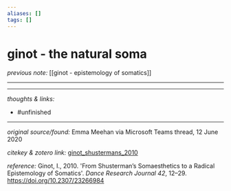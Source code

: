 ```yaml
---
aliases: []
tags: []
---
```


# ginot - the natural soma

_previous note:_ [[ginot - epistemology of somatics]]

---



---

_thoughts & links:_



- #unfinished 

---

_original source/found:_ Emma Meehan via Microsoft Teams thread, 12 June 2020

_citekey & zotero link:_ [ginot_shustermans_2010](zotero://select/items/1_C3ITT6AR)

_reference:_ Ginot, I., 2010. 'From Shusterman’s Somaesthetics to a Radical Epistemology of Somatics'. _Dance Research Journal 42_, 12–29. <https://doi.org/10.2307/23266984>


